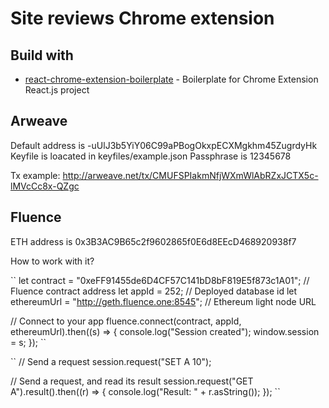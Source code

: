 # Site reviews Chrome extension

## Build with

- [react-chrome-extension-boilerplate](https://github.com/jhen0409/react-chrome-extension-boilerplate) - Boilerplate for Chrome Extension React.js project

## Arweave

Default address is -uUlJ3b5YiY06C99aPBogOkxpECXMgkhm45ZugrdyHk
Keyfile is loacated in keyfiles/example.json
Passphrase is 12345678

Tx example: http://arweave.net/tx/CMUFSPIakmNfjWXmWlAbRZxJCTX5c-lMVcCc8x-QZgc

## Fluence
ETH address is 0x3B3AC9B65c2f9602865f0E6d8EEcD468920938f7

How to work with it?

``
let contract = "0xeFF91455de6D4CF57C141bD8bF819E5f873c1A01";                         // Fluence contract address
let appId = 252;                                                                      // Deployed database id
let ethereumUrl = "http://geth.fluence.one:8545";                                    // Ethereum light node URL

// Connect to your app
fluence.connect(contract, appId, ethereumUrl).then((s) => {
    console.log("Session created");
    window.session = s;
});
``


``
// Send a request
session.request("SET A 10");

// Send a request, and read its result
session.request("GET A").result().then((r) => {
    console.log("Result: " + r.asString());
});
``
